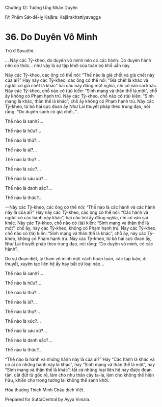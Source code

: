  

Chương 12: Tương Ưng Nhân Duyên

IV: Phẩm Sát-đế-lỵ Kaḷāra: Kaḷārakhattiyavagga

# 36\. Do Duyên Vô Minh

Trú ở Sāvatthī.

… Này các Tỷ-kheo, do duyên vô minh nên có các hành. Do duyên hành nên có thức… như vậy là sự tập khởi của toàn bộ khổ uẩn này.

Này các Tỷ-kheo, các ông có thể nói: “Thế nào là già chết và già chết này của ai?” Hay này các Tỷ-kheo, các ông có thể nói: “Già chết là khác và người có già chết là khác” hai câu này đồng một nghĩa, chỉ có văn sai khác. Này các Tỷ-kheo, chỗ nào có (tà) kiến: “Sinh mạng và thân thể là một”, chỗ ấy không có Phạm hạnh trú. Này các Tỷ-kheo, chỗ nào có (tà) kiến: “Sinh mạng là khác, thân thể là khác”, chỗ ấy không có Phạm hạnh trú. Này các Tỷ-kheo, từ bỏ hai cực đoan ấy Như Lai thuyết pháp theo trung đạo, nói rằng: “Do duyên sanh có già chết..”..

Thế nào là sanh?…

Thế nào là hữu?…

Thế nào là thủ?…

Thế nào là ái?…

Thế nào là thọ?…

Thế nào là xúc?…

Thế nào là sáu xứ?…

Thế nào là danh sắc?…

Thế nào là thức?…

—Này các Tỷ-kheo, các ông có thể nói: “Thế nào là các hành và các hành này là của ai?” Hay này các Tỷ-kheo, các ông có thể nói: “Các hành và người có các hành này khác”, hai câu hỏi ấy đồng nghĩa, chỉ có văn sai khác. Này các Tỷ-kheo, chỗ nào có (tà) kiến: “Sinh mạng và thân thể là một”, chỗ ấy, này các Tỷ-kheo, không có Phạm hạnh trú. Này các Tỷ-kheo, chỗ nào có (tà) kiến: “Sinh mạng và thân thể là khác”, chỗ ấy, này các Tỷ-kheo, không có Phạm hạnh trú. Này các Tỷ-kheo, từ bỏ hai cực đoan ấy, Như Lai thuyết pháp theo trung đạo, nói rằng: “Do duyên vô minh, có các hành”.

Do sự đoạn diệt, ly tham vô minh một cách hoàn toàn, các tạp luận, dị thuyết, xuyên tạc liên hệ ấy hay bất cứ loại nào…

Thế nào là sanh?…

Thế nào là hữu?…

Thế nào là thủ?…

Thế nào là ái?…

Thế nào là thọ?…

Thế nào là xúc?…

Thế nào là sáu xứ?…

Thế nào là danh sắc?…

Thế nào là thức?…

“Thế nào là hành và những hành này là của ai?” Hay “Các hành là khác và có ai có những hành này là khác”, hay “Sinh mạng và thân thể là một”, hay “Sinh mạng và thân thể là khác”; tất cả những loại liên hệ này được đoạn tận, cắt đứt từ gốc rễ, làm cho như thân cây ta-la, làm cho không thể hiện hữu, khiến cho trong tương lai không thể sanh khởi.

Hòa thượng Thích Minh Châu dịch Việt.

Prepared for SuttaCentral by Ayya Vimala.